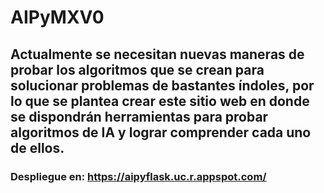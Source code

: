 # AIPyMXV0

## Actualmente se necesitan nuevas maneras de probar los algoritmos que se crean para solucionar problemas de bastantes índoles, por lo que se plantea crear este sitio web en donde se dispondrán herramientas para probar algoritmos de IA y lograr comprender cada uno de ellos. 

### Despliegue en: https://aipyflask.uc.r.appspot.com/

